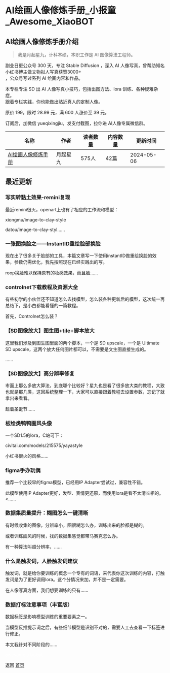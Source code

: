 # AI绘画人像修炼手册_小报童_Awesome_XiaoBOT

## AI绘画人像修炼手册介绍
> 我是月起星九，计科本硕，本职工作是 AI 图像算法工程师。    
    
副业日更公众号 300 天，专注 Stable Diffusion ，深入 AI 人像写真，曾帮助知名小红书博主做文物拟人写真获赞3000+  
，公众号写过系列 AI 绘画内容和作品。    
    
本专栏专注 SD 出 AI 人像写真小技巧，包括出图方法、lora 训练、各种疑难杂症。    
跟着专栏实践，你也能做出贴近真人的定制人像。    
    
原价 199，限时 28.99 元，满 600 人涨价至 39 元。    
    
订阅后，加微信 yueqixingjiu，发支付截图，拉你进 AI人像专属微信群。  
  


|名称|作者|读者数量|内容数量|更新时间|
|---|---|---|---|---|
|[AI绘画人像修炼手册](https://xiaobot.net/p/1739SDHuman?refer=0b133df9-27dc-423b-8101-639049001c13)|月起星九|575人|42篇|2024-05-06|

## 最近更新
### 写实转黏土效果-remini复现

最近remini很火，openart上也有了相应的工作流和模型：

xiongmu/image-to-clay-style

datou/image-to-clay-styl......

### 一张图换脸之——InstantID重绘脸部换脸

现在出了很多关于脸部的工具，本篇文章写一下使用instantID做重绘换脸的效果，参数仍需优化，我先按照现在已经实践出的写。

roop换脸难以保持原有的妆感效果，而且脸......

### controlnet下载教程及资源大全

有些初学的小伙伴还不知道怎么去找模型，怎么装各种更新后的模型，这次统一再总结下，是小白都能看懂的一篇教程。

首先，Controlnet怎么装？

### 【SD图像放大】图生图+tile+脚本放大

这里我们涉及到图生图里面的两个脚本，一个是 SD upscale，一个是 Ultimate SD
upscale，这两个放大任何图片都可以，不需要是文生图直接生成的。

......

### 【SD图像放大】高分辨率修复

市面上那么多放大算法，到底哪个比较好？星九也是看了很多放大类的教程，大致也就是那几类，这回系统整理一下，大家可以直接跟着教程去设置参数，忘记了就拿出来看看。

趁着圣诞节......

### 板绘类鸭鸭画风头像

一个SD1.5的lora，C站可下：

civitai.com/models/215575/yayastyle

小红书很火的风格......

### figma手办玩偶

推荐一个比较早的figma模型，已经用IP Adapter尝试过，兼容性不错。

此模型使用IP Adapter更好，发型、表情更还原，而使用lora是看不太清长相的。<......

### 数据集质量提升：糊图怎么一键清晰

有时候收集的图像，分辨率小，图很糊怎么办，训练出来的脸都是糊的。

或者训练画风的时候，找的数据集感觉都带马赛克怎么办。

有一种算法叫超分辨率，......

### 什么是触发词，人脸触发词建议

触发词，就是给你要训练的概念一个专有的词语，来代表你这次训练的内容，打触发词是为了更好调用lora。这个分情况来加，并不是一定需要。

在人像写真方面，我们想要训练的只有......

### 数据打标注意事项（丰富版）

数据标签是影响模型训练的重要要素之一。

当模型反推提示词之后，有些细节模型是识别不对的，需要人工去查看一下标签进行修正。

本文我针对不同阶段的......


<a href="https://github.com/Reno9527/awesome-xiaobot" style="color: white; text-decoration: none;">awesome-xiaobot</a>

返回 [首页](../README.md)
